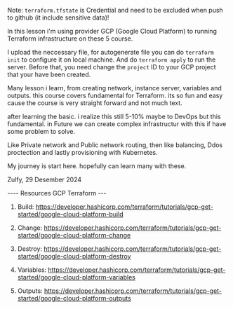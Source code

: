 Note: ```terraform.tfstate``` is Credential and need to be excluded when push to github (it include sensitive data)!

In this lesson i'm using provider GCP (Google Cloud Platform) to running Terraform infrastructure on these 5 course. 

I upload the neccessary file, for autogenerate file you can do ```terraform init``` to configure it on local machine. And do ```terraform apply``` to run the server.
Before that, you need change the ```project``` ID to your GCP project that your have been created.

Many lesson i learn, from creating network, instance server, variables and outputs.
this course covers fundamental for Terraform. its so fun and easy cause the course is very straight forward and not much text. 

after learning the basic. i realize this still 5-10% maybe to DevOps but this fundamental. in Future we can create complex infrastructur with this if have some problem to solve. 

Like Private network and Public network routing, then like balancing, Ddos proctection and lastly provisioning with Kubernetes. 

My journey is start here. hopefully can learn many with these.


Zulfy, 29 Desember 2024



---- Resources GCP Terraform --- 
1. Build: https://developer.hashicorp.com/terraform/tutorials/gcp-get-started/google-cloud-platform-build

2. Change: https://developer.hashicorp.com/terraform/tutorials/gcp-get-started/google-cloud-platform-change

3. Destroy: https://developer.hashicorp.com/terraform/tutorials/gcp-get-started/google-cloud-platform-destroy

4. Variables: https://developer.hashicorp.com/terraform/tutorials/gcp-get-started/google-cloud-platform-variables

5. Outputs: https://developer.hashicorp.com/terraform/tutorials/gcp-get-started/google-cloud-platform-outputs
